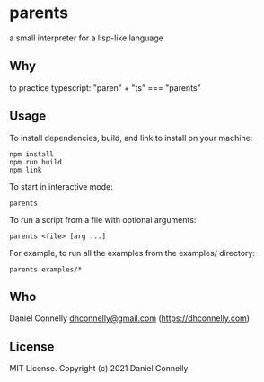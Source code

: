 # parents

a small interpreter for a lisp-like language

## Why

to practice typescript: "paren" + "ts" === "parents"

## Usage

To install dependencies, build, and link to install on your machine:

    npm install
    npm run build
    npm link

To start in interactive mode:

    parents

To run a script from a file with optional arguments:

    parents <file> [arg ...]

For example, to run all the examples from the examples/ directory:

    parents examples/*

## Who

Daniel Connelly <dhconnelly@gmail.com> (https://dhconnelly.com)

## License

MIT License. Copyright (c) 2021 Daniel Connelly
